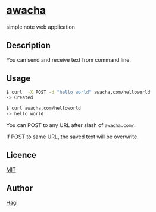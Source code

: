 # [awacha](https://awacha.com/)

simple note web application

## Description

You can send and receive text from command line.

## Usage

```bash
$ curl  -X POST -d "hello world" awacha.com/helloworld
-> Created

$ curl awacha.com/helloworld
-> hello world
```

You can POST to any URL after slash of `awacha.com/`.

If POST to same URL, the saved text will be overwrite.

## Licence

[MIT](https://github.com/iPolyomino/awacha/blob/master/LICENSE)

## Author

[Hagi](https://github.com/iPolyomino)

